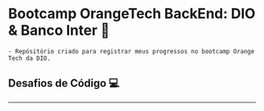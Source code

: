 # Bootcamp OrangeTech BackEnd: DIO & Banco Inter :orange_heart:

    - Repósitório criado para registrar meus progressos no bootcamp Orange Tech da DIO. 
    
## Desafios de Código :computer: 

***
